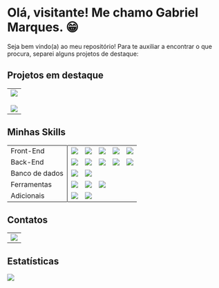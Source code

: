 # Olá, visitante! Me chamo Gabriel Marques. 😁

Seja bem vindo(a) ao meu repositório! Para te auxiliar a encontrar o que procura, separei alguns projetos de destaque:

<table>
    <h2>Projetos em destaque</h2>
    <td>
            <a href="https://github.com/gabrielmoraisgm/tech-test-payment-api">
                <img align="center" src="https://github-readme-stats.vercel.app/api/pin/?username=gabrielmoraisgm&repo=tech-test-payment-api&theme=radical" />
            </a>
            <br>
            <br>        
            <a href="https://github.com/gabrielmoraisgm/dio-TQI-credit-application-system">
                <img align="center" src="https://github-readme-stats.vercel.app/api/pin/?username=gabrielmoraisgm&repo=dio-TQI-credit-application-system&theme=radical" />
            </a>
    </td>
</table>

<table>
    <h2>Minhas Skills</h2>
    <tr>
        <td style="border-right: 2px solid  grey">Front-End</td>
        <td>
            <img align="center" src="https://img.shields.io/badge/HTML-239120?style=for-the-badge&logo=html5&logoColor=white">
        </td>
        <td>
            <img align="center" src="https://img.shields.io/badge/JavaScript-F7DF1E?style=for-the-badge&logo=javascript&logoColor=black">
        </td>
        <td>
            <img align="center" src="https://img.shields.io/badge/CSS3-1572B6?style=for-the-badge&logo=css3&logoColor=white">
        </td>
        <td>
            <img align="center" src="https://img.shields.io/badge/TypeScript-007ACC?style=for-the-badge&logo=typescript&logoColor=white">
        </td>
        <td>
            <img align="center" src="https://img.shields.io/badge/React-20232A?style=for-the-badge&logo=react&logoColor=61DAFB">
        </td>
    </tr>
    <tr>
        <td style="border-right: 2px solid  grey">Back-End</td>
        <td>
            <img align="center" src="https://img.shields.io/badge/Kotlin-0095D5?&style=for-the-badge&logo=kotlin&logoColor=white">
        </td>
        <td>
            <img align="center" src="https://img.shields.io/badge/C%23-239120?style=for-the-badge&logo=c-sharp&logoColor=white">
        </td>
        <td>
            <img align="center" src="https://img.shields.io/badge/Spring-6DB33F?style=for-the-badge&logo=spring&logoColor=white">
        </td>
        <td>
            <img align="center" src="https://img.shields.io/badge/Java-ED8B00?style=for-the-badge&logo=openjdk&logoColor=white">
        </td>
        <td>
            <img align="center" src="https://img.shields.io/badge/.NET-5C2D91?style=for-the-badge&logo=.net&logoColor=white">
        </td>
    </tr>
    <tr>
        <td style="border-right: 2px solid  grey">Banco de dados</td>
        <td>
            <img align="center" src="https://img.shields.io/badge/MySQL-005C84?style=for-the-badge&logo=mysql&logoColor=white">
        </td>
        <td>
            <img align="center" src="https://img.shields.io/badge/Microsoft_SQL_Server-CC2927?style=for-the-badge&logo=microsoft-sql-server&logoColor=white">
        </td>
    </tr>
    <tr>
        <td style="border-right: 2px solid  grey">Ferramentas</td>
        <td>
            <img align="center" src="https://img.shields.io/badge/docker-%230db7ed.svg?style=for-the-badge&logo=docker&logoColor=white">
        </td>
        <td>
            <img align="center" src="https://img.shields.io/badge/Visual_Studio_Code-0078D4?style=for-the-badge&logo=visual%20studio%20code&logoColor=white">
        </td>
        <td>
            <img align="center" src="https://img.shields.io/badge/GIT-E44C30?style=for-the-badge&logo=git&logoColor=white">
        </td>
    </tr>
    <tr>
        <td style="border-right: 2px solid  grey">Adicionais</td>
        <td>
            <img align="center" src="https://img.shields.io/badge/-Swagger-%23Clojure?style=for-the-badge&logo=swagger&logoColor=white">
        </td>
        <td>
            <img align="center" src="https://img.shields.io/badge/-Swagger-%23Clojure?style=for-the-badge&logo=swagger&logoColor=white">
        </td>
    </tr>
</table>


<table>
<h2>Contatos</h2>
    <td>
        <a href="https://www.linkedin.com/in/gabrielmoraisgm">
            <img src="https://img.shields.io/badge/LinkedIn-0077B5?style=for-the-badge&logo=linkedin&logoColor=white">
        </a>
    </td>
</table>

<h2>Estatísticas</h2>

<img align="center" src="https://github-readme-stats.vercel.app/api/top-langs/?username=gabrielmoraisgm&layout=pie&theme=radical&locale=pt-br">

